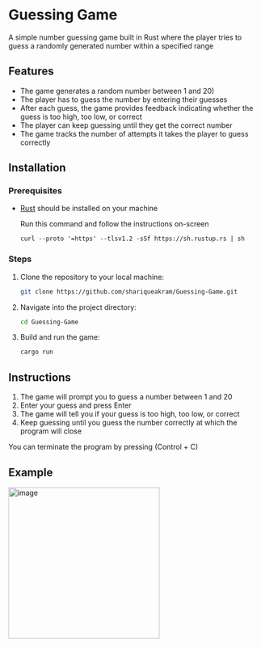 # Guessing Game

A simple number guessing game built in Rust where the player tries to guess a randomly generated number within a specified range

## Features
- The game generates a random number between 1 and 20)
- The player has to guess the number by entering their guesses
- After each guess, the game provides feedback indicating whether the guess is too high, too low, or correct
- The player can keep guessing until they get the correct number
- The game tracks the number of attempts it takes the player to guess correctly

## Installation

### Prerequisites
- [Rust](https://www.rust-lang.org/learn/get-started) should be installed on your machine

  Run this command and follow the instructions on-screen
  ```
  curl --proto '=https' --tlsv1.2 -sSf https://sh.rustup.rs | sh
  ```

### Steps

1. Clone the repository to your local machine:

    ```bash
    git clone https://github.com/shariqueakram/Guessing-Game.git
    ```

2. Navigate into the project directory:

    ```bash
    cd Guessing-Game
    ```

3. Build and run the game:

    ```bash
    cargo run
    ```

## Instructions

1. The game will prompt you to guess a number between 1 and 20
2. Enter your guess and press Enter
3. The game will tell you if your guess is too high, too low, or correct
4. Keep guessing until you guess the number correctly at which the program will close

You can terminate the program by pressing (Control + C) 

## Example

<img width="299" alt="image" src="https://github.com/user-attachments/assets/303d3a7d-b8c4-43a1-b52c-1208c922d3ce" />

